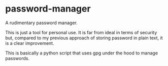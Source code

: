 # password-manager
A rudimentary password manager. 

This is just a tool for personal use. It is far from ideal in terms of 
security but, compared to my previous approach of storing password in 
plain text, it is a clear improvement.

This is basically a python script that uses gpg under the hood to manage
passwords.
